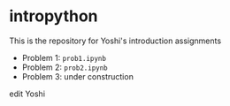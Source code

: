 # intropython

This is the repository for Yoshi's introduction assignments

- Problem 1: `prob1.ipynb` 
- Problem 2: `prob2.ipynb`
- Problem 3: under construction 


edit Yoshi